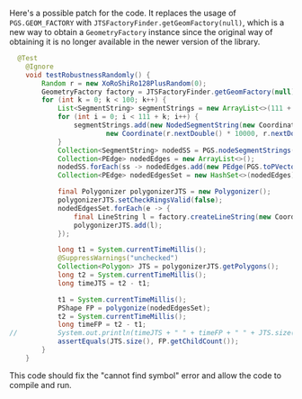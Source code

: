 Here's a possible patch for the code. It replaces the usage of `PGS.GEOM_FACTORY` with `JTSFactoryFinder.getGeomFactory(null)`, which is a new way to obtain a `GeometryFactory` instance since the original way of obtaining it is no longer available in the newer version of the library.

```java
  @Test
	@Ignore
	void testRobustnessRandomly() {
		Random r = new XoRoShiRo128PlusRandom(0);
		GeometryFactory factory = JTSFactoryFinder.getGeomFactory(null); // Add this line
		for (int k = 0; k < 100; k++) {
			List<SegmentString> segmentStrings = new ArrayList<>(111 + k);
			for (int i = 0; i < 111 + k; i++) {
				segmentStrings.add(new NodedSegmentString(new Coordinate[] { new Coordinate(r.nextDouble() * 10000, r.nextDouble() * 10000),
						new Coordinate(r.nextDouble() * 10000, r.nextDouble() * 13337) }, null));
			}
			Collection<SegmentString> nodedSS = PGS.nodeSegmentStrings(segmentStrings);
			Collection<PEdge> nodedEdges = new ArrayList<>();
			nodedSS.forEach(ss -> nodedEdges.add(new PEdge(PGS.toPVector(ss.getCoordinate(0)), PGS.toPVector(ss.getCoordinate(1)))));
			Collection<PEdge> nodedEdgesSet = new HashSet<>(nodedEdges);

			final Polygonizer polygonizerJTS = new Polygonizer();
			polygonizerJTS.setCheckRingsValid(false);
			nodedEdgesSet.forEach(e -> {
				final LineString l = factory.createLineString(new Coordinate[] { PGS.coordFromPVector(e.a), PGS.coordFromPVector(e.b) }); // Modify this line
				polygonizerJTS.add(l);
			});

			long t1 = System.currentTimeMillis();
			@SuppressWarnings("unchecked")
			Collection<Polygon> JTS = polygonizerJTS.getPolygons();
			long t2 = System.currentTimeMillis();
			long timeJTS = t2 - t1;

			t1 = System.currentTimeMillis();
			PShape FP = polygonize(nodedEdgesSet);
			t2 = System.currentTimeMillis();
			long timeFP = t2 - t1;
//			System.out.println(timeJTS + " " + timeFP + " " + JTS.size());
			assertEquals(JTS.size(), FP.getChildCount());
		}
	}
```

This code should fix the "cannot find symbol" error and allow the code to compile and run.